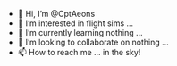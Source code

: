 - 👋 Hi, I’m @CptAeons
- 👀 I’m interested in flight sims ...
- 🌱 I’m currently learning nothing ...
- 💞️ I’m looking to collaborate on nothing ...
- 📫 How to reach me ... in the sky!

<!---
CptAeons/CptAeons is a ✨ special ✨ repository because its `README.md` (this file) appears on your GitHub profile.
You can click the Preview link to take a look at your changes.
--->
